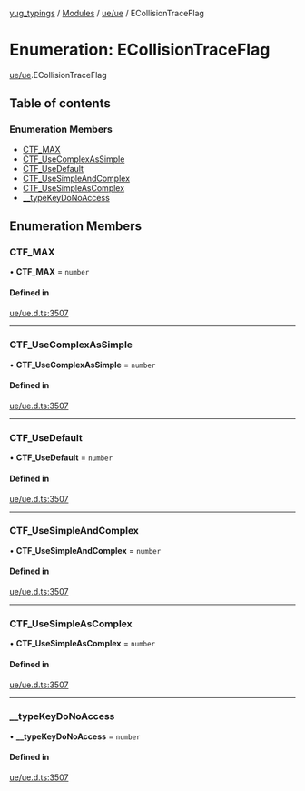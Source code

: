 [yug_typings](../README.md) / [Modules](../modules.md) / [ue/ue](../modules/ue_ue.md) / ECollisionTraceFlag

# Enumeration: ECollisionTraceFlag

[ue/ue](../modules/ue_ue.md).ECollisionTraceFlag

## Table of contents

### Enumeration Members

- [CTF\_MAX](ue_ue.ECollisionTraceFlag.md#ctf_max)
- [CTF\_UseComplexAsSimple](ue_ue.ECollisionTraceFlag.md#ctf_usecomplexassimple)
- [CTF\_UseDefault](ue_ue.ECollisionTraceFlag.md#ctf_usedefault)
- [CTF\_UseSimpleAndComplex](ue_ue.ECollisionTraceFlag.md#ctf_usesimpleandcomplex)
- [CTF\_UseSimpleAsComplex](ue_ue.ECollisionTraceFlag.md#ctf_usesimpleascomplex)
- [\_\_typeKeyDoNoAccess](ue_ue.ECollisionTraceFlag.md#__typekeydonoaccess)

## Enumeration Members

### CTF\_MAX

• **CTF\_MAX** = `number`

#### Defined in

[ue/ue.d.ts:3507](https://github.com/YugMetaverse/yug_typings/blob/b7d9b19/ue/ue.d.ts#L3507)

___

### CTF\_UseComplexAsSimple

• **CTF\_UseComplexAsSimple** = `number`

#### Defined in

[ue/ue.d.ts:3507](https://github.com/YugMetaverse/yug_typings/blob/b7d9b19/ue/ue.d.ts#L3507)

___

### CTF\_UseDefault

• **CTF\_UseDefault** = `number`

#### Defined in

[ue/ue.d.ts:3507](https://github.com/YugMetaverse/yug_typings/blob/b7d9b19/ue/ue.d.ts#L3507)

___

### CTF\_UseSimpleAndComplex

• **CTF\_UseSimpleAndComplex** = `number`

#### Defined in

[ue/ue.d.ts:3507](https://github.com/YugMetaverse/yug_typings/blob/b7d9b19/ue/ue.d.ts#L3507)

___

### CTF\_UseSimpleAsComplex

• **CTF\_UseSimpleAsComplex** = `number`

#### Defined in

[ue/ue.d.ts:3507](https://github.com/YugMetaverse/yug_typings/blob/b7d9b19/ue/ue.d.ts#L3507)

___

### \_\_typeKeyDoNoAccess

• **\_\_typeKeyDoNoAccess** = `number`

#### Defined in

[ue/ue.d.ts:3507](https://github.com/YugMetaverse/yug_typings/blob/b7d9b19/ue/ue.d.ts#L3507)
